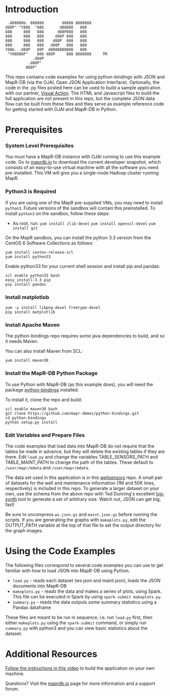 # Introduction
```
 .d88888b. 888888        d8888 8888888 
d88P" "Y88b  "88b       d88888   888   
888     888   888      d88P888   888   
888     888   888     d88P 888   888   
888     888   888    d88P  888   888   
888     888   888   d88P   888   888   
Y88b. .d88P   88P  d8888888888   888   
 "Y88888P"    888 d88P     888 8888888     TM
            .d88P                      
          .d88P"                       
         888P"
```

This repo contains code examples for using python-bindings with JSON and MapR-DB (via the OJAI, Open JSON Application Interface).  Optionally, the code in the .py files posted here can be used to build a sample application with our partner, [Visual Action](http://www.visualaction.com/).  The HTML and Javascript files to build the full application are not present in this repo, but the complete JSON data flow can be built from these files and they serve as example reference code for getting started with OJAI and MapR-DB in Python.

# Prerequisites

### System Level Prerequisites

You must have a MapR-DB instance with OJAI running to use this example code.  Go to [maprdb.io](http://maprdb.io) to download the current developer snapshot, which consists of an easy-to-use virtual machine with all the software you need pre-installed.  This VM will give you a single-node Hadoop cluster running MapR.

### Python3 is Required

If you are using one of the MapR pre-supplied VMs, you may need to install ```python3```.  Future versions of the sandbox will contain this preinstalled.  To install ```python3``` on the sandbox, follow these steps:

* As root, run:
```yum install zlib-devel```
```yum install openssl-devel```
```yum install git```

On the MapR sandbox, you can install the python 3.3 version from the CentOS 6 Software Collections as follows:

```
yum install centos-release-scl
yum install python33
```

Enable python33 for your current shell session and install pip and pandas:

```
scl enable python33 bash
easy_install-3.3 pip
pip install pandas
```

### Install matplotlob

```
yum -y install libpng-devel freetype-devel
pip install matplotlib
```

### Install Apache Maven

The python-bindings repo requires some java dependencies to build, and so it needs Maven.

You can also install Maven from SCL:

```
yum install maven30
```

### Install the MapR-DB Python Package

To use Python with MapR-DB (as this example does), you will need the package [python-bindings](https://github.com/mapr-demos/python-bindings) installed.

To install it, clone the repo and build:

```
scl enable maven30 bash
git clone https://github.com/mapr-demos/python-bindings.git
cd python-bindings
python setup.py install
```

### Edit Variables and Prepare Files

The code examples that load data into MapR-DB do not require that the tables be made in advance, but they will delete the existing tables if they are there.  Edit ```load.py``` and change the variables TABLE_SENSORS_PATH and TABLE_MAINT_PATH to change the path of the tables.  These default to ```/user/mapr/mdata``` and ```/user/mapr/mdata```.

The data set used in this application is in this [wellsensors](https://github.com/namato/wellsensors) repo.  A small pair of datasets for the well and maintenance information (1M and 50K lines, respectively) is included in this repo.  To generate a larger dataset on your own, use the schema from the above repo with Ted Dunning's excellent [log-synth](https://github.com/tdunning/log-synth) tool to generate a set of arbitrary size.  Watch out, JSON can get big, fast!

Be sure to uncompress ```ws.json.gz``` and ```maint.json.gz``` before running the scripts.  If you are generating the graphs with ```makeplots.py```, edit the OUTPUT_PATH variable at the top of that file to set the output directory for the graph images.

# Using the Code Examples

The following files correspond to several code examples you can use to get familiar with how to load JSON into MapR-DB using Python.  

* ```load.py``` - reads each dataset (ws.json and maint.json), loads the JSON documents into MapR-DB
* ```makeplots.py``` - reads the data and makes a series of plots, using Spark.  This file can be executed in Spark by using ```spark-submit makeplots.py```.
* ```summary.py``` - reads the data outputs some summary statistics using a Pandas dataframe

These files are meant to be run in sequence, i.e. run ``load.py`` first, then either ``makeplots.py`` using the ``spark-submit`` command, or simply run ```summary.py``` with python3 and you can view basic statistics about the dataset.

# Additional Resources

[Follow the instructions in this video](https://www.youtube.com/watch?v=-pbvRTrJNIc) to build the application on your own machine.

Questions?  Visit the [maprdb.io](http://maprdb.io) page for more information and a support forum.

